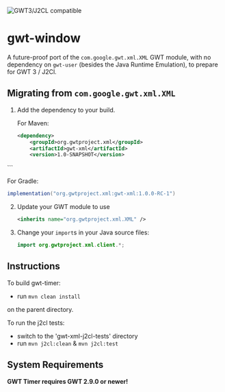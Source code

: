 ![GWT3/J2CL compatible](https://img.shields.io/badge/GWT3/J2CL-compatible-brightgreen.svg)

# gwt-window

A future-proof port of the `com.google.gwt.xml.XML` GWT module,
with no dependency on `gwt-user` (besides the Java Runtime Emulation),
to prepare for GWT 3 / J2Cl.

##  Migrating from `com.google.gwt.xml.XML`

1. Add the dependency to your build.

   For Maven:

   ```xml
   <dependency>
       <groupId>org.gwtproject.xml</groupId>
       <artifactId>gwt-xml</artifactId>
       <version>1.0-SNAPSHOT</version>
  </dependency>
   ```

   For Gradle:

   ```gradle
   implementation("org.gwtproject.xml:gwt-xml:1.0.0-RC-1")
   ```

2. Update your GWT module to use

   ```xml
   <inherits name="org.gwtproject.xml.XML" />
   ```

3. Change your `import`s in your Java source files:

   ```java
   import org.gwtproject.xml.client.*;
   ```

## Instructions

To build gwt-timer:

* run `mvn clean install`

on the parent directory.

To run the j2cl tests:

* switch to the 'gwt-xml-j2cl-tests' directory
* run `mvn j2cl:clean` & `mvn j2cl:test`


## System Requirements

**GWT Timer requires GWT 2.9.0 or newer!**

